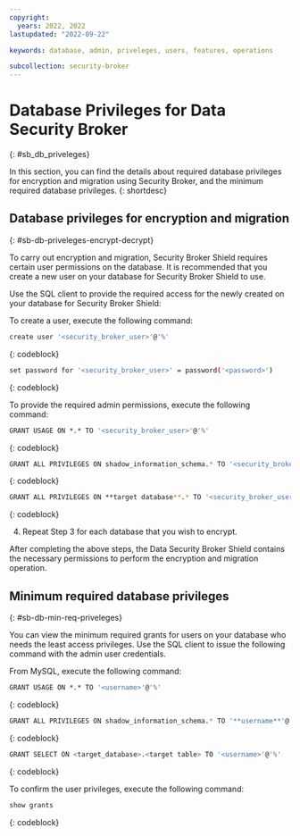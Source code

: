 ```yaml
---
copyright:
  years: 2022, 2022
lastupdated: "2022-09-22"

keywords: database, admin, priveleges, users, features, operations

subcollection: security-broker
---
```


# Database Privileges for Data Security Broker
{: #sb_db_priveleges}

In this section, you can find the details about required database
privileges for encryption and migration using Security Broker, and the
minimum required database privileges.
{: shortdesc}

## Database privileges for encryption and migration
{: #sb-db-priveleges-encrypt-decrypt}

To carry out encryption and migration, Security Broker Shield requires
certain user permissions on the database. It is recommended that you
create a new user on your database for Security Broker Shield to use.

Use the SQL client to provide the required access for the newly created
on your database for Security Broker Shield:

To create a user, execute the following command:

```sh
create user '<security_broker_user>'@'%'
```
{: codeblock}  

```sh
set password for '<security_broker_user>' = password('<password>')
```
{: codeblock}   

To provide the required admin permissions, execute the following
command:

```sh
GRANT USAGE ON *.* TO '<security_broker_user>'@'%'
```
{: codeblock} 

```sh
GRANT ALL PRIVILEGES ON shadow_information_schema.* TO '<security_broker_user>'@'%'
```
{: codeblock}

```sh
GRANT ALL PRIVILEGES ON **target database**.* TO '<security_broker_user>'@'%' WITH GRANT OPTION
```
{: codeblock}

4.  Repeat Step 3 for each database that you wish to encrypt.

After completing the above steps, the Data Security Broker Shield contains the necessary permissions to perform the encryption and migration operation.

## Minimum required database privileges
{: #sb-db-min-req-priveleges}

You can view the minimum required grants for users on your database who
needs the least access privileges. Use the SQL client to issue the
following command with the admin user credentials.

From MySQL, execute the following command:

```sh
GRANT USAGE ON *.* TO '<username>'@'%'
```
{: codeblock}

```sh
GRANT ALL PRIVILEGES ON shadow_information_schema.* TO '**username**'@'%'
```
{: codeblock}

```sh
GRANT SELECT ON <target_database>.<target table> TO '<username>'@'%'
```
{: codeblock}

To confirm the user privileges, execute the following command:
```sh
show grants
```
{: codeblock}


